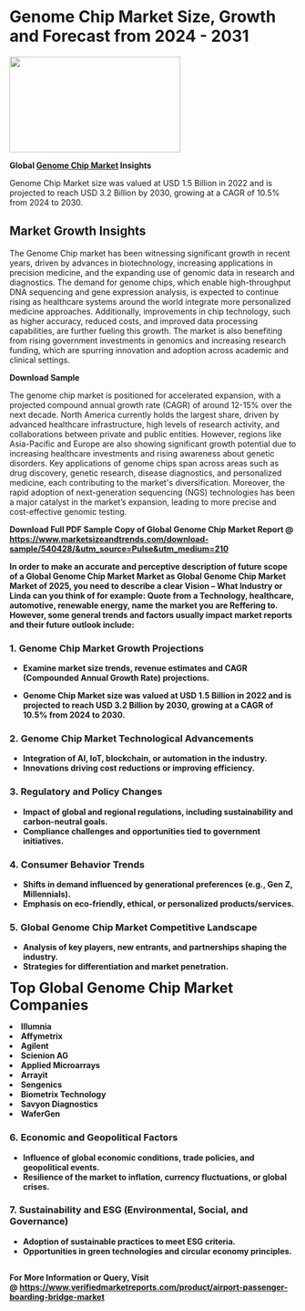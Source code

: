 <H1>Genome Chip Market Size, Growth and Forecast from 2024 - 2031</H1><img class="aligncenter size-medium wp-image-584254" src="https://thirdeyenews.in/wp-content/uploads/2024/09/Global-Market-Research-300x168.jpeg" alt="" width="300" height="168" /><p><strong>Global&nbsp;<a href="https://www.marketsizeandtrends.com/download-sample/540428/&amp;utm_source=Pulse&amp;utm_medium=210">Genome Chip Market</a> Insights</strong></p><p>Genome Chip Market size was valued at USD 1.5 Billion in 2022 and is projected to reach USD 3.2 Billion by 2030, growing at a CAGR of 10.5% from 2024 to 2030.</p><p><h2>Market Growth Insights</h2> <p>The Genome Chip market has been witnessing significant growth in recent years, driven by advances in biotechnology, increasing applications in precision medicine, and the expanding use of genomic data in research and diagnostics. The demand for genome chips, which enable high-throughput DNA sequencing and gene expression analysis, is expected to continue rising as healthcare systems around the world integrate more personalized medicine approaches. Additionally, improvements in chip technology, such as higher accuracy, reduced costs, and improved data processing capabilities, are further fueling this growth. The market is also benefiting from rising government investments in genomics and increasing research funding, which are spurring innovation and adoption across academic and clinical settings.</p> <p><strong>Download Sample</strong></p> <p>The genome chip market is positioned for accelerated expansion, with a projected compound annual growth rate (CAGR) of around 12-15% over the next decade. North America currently holds the largest share, driven by advanced healthcare infrastructure, high levels of research activity, and collaborations between private and public entities. However, regions like Asia-Pacific and Europe are also showing significant growth potential due to increasing healthcare investments and rising awareness about genetic disorders. Key applications of genome chips span across areas such as drug discovery, genetic research, disease diagnostics, and personalized medicine, each contributing to the market's diversification. Moreover, the rapid adoption of next-generation sequencing (NGS) technologies has been a major catalyst in the market’s expansion, leading to more precise and cost-effective genomic testing. <p><strong></p><p><span class=""><strong>Download Full PDF Sample Copy of Global Genome Chip Market Report</strong> @ <a href="https://www.marketsizeandtrends.com/download-sample/540428/&amp;utm_source=Pulse&amp;utm_medium=210" target="_blank">https://www.marketsizeandtrends.com/download-sample/540428/&amp;utm_source=Pulse&amp;utm_medium=210</a></span></p><p>In order to make an accurate and perceptive description of future scope of a Global&nbsp;Genome Chip Market Market as Global&nbsp;Genome Chip Market Market of 2025, you need to describe a clear Vision &ndash; What Industry or Linda can you think of for example: Quote from a Technology, healthcare, automotive, renewable energy, name the market you are Reffering to. However, some general trends and factors usually impact market reports and their future outlook include:</p><h3>1.&nbsp;<strong>Genome Chip Market Growth Projections</strong></h3><ul><li>Examine market size trends, revenue estimates and CAGR (Compounded Annual Growth Rate) projections.</li><li><p>Genome Chip Market size was valued at USD 1.5 Billion in 2022 and is projected to reach USD 3.2 Billion by 2030, growing at a CAGR of 10.5% from 2024 to 2030.</p></li></ul><h3>2.&nbsp;<strong>Genome Chip Market Technological Advancements</strong></h3><ul><li>Integration of AI, IoT, blockchain, or automation in the industry.</li><li>Innovations driving cost reductions or improving efficiency.</li></ul><h3>3.&nbsp;<strong>Regulatory and Policy Changes</strong></h3><ul><li>Impact of global and regional regulations, including sustainability and carbon-neutral goals.</li><li>Compliance challenges and opportunities tied to government initiatives.</li></ul><h3>4.&nbsp;<strong>Consumer Behavior Trends</strong></h3><ul><li>Shifts in demand influenced by generational preferences (e.g., Gen Z, Millennials).</li><li>Emphasis on eco-friendly, ethical, or personalized products/services.</li></ul><h3>5.&nbsp;<strong>Global Genome Chip Market Competitive Landscape</strong></h3><ul><li>Analysis of key players, new entrants, and partnerships shaping the industry.</li><li>Strategies for differentiation and market penetration.</li></ul><p data-pm-slice="1 1 []"><span style="color: inherit; font-family: inherit; font-size: 25px;">Top Global Genome Chip Market Companies</span></p><div class="" data-test-id=""><p><li>Illumnia</li><li> Affymetrix</li><li> Agilent</li><li> Scienion AG</li><li> Applied Microarrays</li><li> Arrayit</li><li> Sengenics</li><li> Biometrix Technology</li><li> Savyon Diagnostics</li><li> WaferGen</li></p></div><h3>6.&nbsp;<strong>Economic and Geopolitical Factors</strong></h3><ul><li>Influence of global economic conditions, trade policies, and geopolitical events.</li><li>Resilience of the market to inflation, currency fluctuations, or global crises.</li></ul><h3>7.&nbsp;<strong>Sustainability and ESG (Environmental, Social, and Governance)</strong></h3><ul><li>Adoption of sustainable practices to meet ESG criteria.</li><li>Opportunities in green technologies and circular economy principles.</li></ul><h2><strong style="font-size: 14px;">For More Information or Query, Visit @&nbsp;</strong><a style="background-color: #ffffff; font-size: 14px;" href="https://www.marketsizeandtrends.com/report/genome-chip-market/" target="_blank">https://www.verifiedmarketreports.com/product/airport-passenger-boarding-bridge-market</a></h2>
